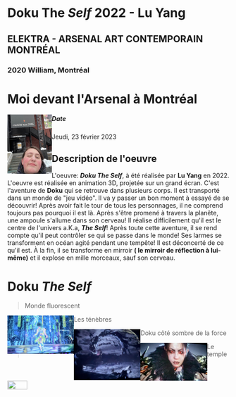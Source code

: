 # Doku The _Self_ 2022 - Lu Yang
## ELEKTRA - ARSENAL ART CONTEMPORAIN MONTRÉAL
### 2020 William, Montréal

# Moi devant l'Arsenal à Montréal
<img align="left" width="20%" height="20%" src="https://github.com/FOXTROTDELTALIMA/H23_V13_inspirations_LAFRENIERE/blob/main/BIAN/Photos/moi.png">

##### Date
Jeudi, 23 février 2023

## Description de l'oeuvre
L'oeuvre: **_Doku The Self_**, à été réalisée par **Lu Yang** en 2022. 
L'oeuvre est réalisée en animation 3D, projetée sur un grand écran. 
C'est l'aventure de **Doku** qui se retrouve dans plusieurs corps. Il est transporté dans un monde de "jeu vidéo". Il va y passer un bon moment à essayé de se découvrir! Après avoir fait le tour de tous les personnages, il ne comprend toujours pas pourquoi il est là. Après s'être promené à travers la planête, une ampoule s'allume dans son cerveau! Il réalise difficilement qu'il est le centre de l'univers a.K.a, **_The Self_**! Après toute cette aventure, il se rend compte qu'il peut contrôler se qui se passe dans le monde! Ses larmes se transforment en océan agité pendant une tempête! Il est déconcerté de ce qu'il est. À la fin, il se transforme en mirroir **( le mirroir de réflection à lui-même)** et il explose en mille morceaux, sauf son cerveau.

# Doku **_The Self_**
>Monde fluorescent
<img align="left" width="30%" height="30%" src="https://github.com/FOXTROTDELTALIMA/H23_V13_inspirations_LAFRENIERE/blob/main/BIAN/Photos/monde_fluorescent.png">

>Les ténèbres
<img align="left" width="30%" height="30%" src="https://github.com/FOXTROTDELTALIMA/H23_V13_inspirations_LAFRENIERE/blob/main/BIAN/Photos/monde_noirceur.png">

>Doku côté sombre de la force
<img align="left" width="30%" height="30%" src="https://github.com/FOXTROTDELTALIMA/H23_V13_inspirations_LAFRENIERE/blob/main/BIAN/Photos/le_self.png">

>Le temple
<img align="bottom-left" width="30%" height="30%" src="[https://github.com/FOXTROTDELTALIMA/H23_V13_inspirations_LAFRENIERE/blob/main/BIAN/Photos/le_self.png](https://github.com/FOXTROTDELTALIMA/H23_V13_inspirations_LAFRENIERE/blob/main/BIAN/Photos/temple.png)">
